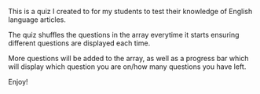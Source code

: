 This is a quiz I created to for my students to test their knowledge of English language articles. 

The quiz shuffles the questions in the array everytime it starts ensuring different questions are displayed each time. 

More questions will be added to the array, as well as a progress bar which will display which question you are on/how many questions you have left. 

Enjoy! 
